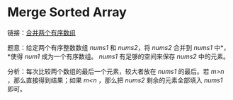 # Merge Sorted Array

链接：[合并两个有序数组](https://leetcode-cn.com/problems/merge-sorted-array/description/)

题意：给定两个有序整数数组 *nums1* 和 *nums2*，将 *nums2* 合并到 *nums1* 中*，*使得 *num1* 成为一个有序数组。 *nums1* 有足够的空间来保存 *nums2* 中的元素。

分析：每次比较两个数组的最后一个元素，较大者放在 *nums1* 的最后。若 *m>n* ，那么直接得到结果；如果 *m<n* ，那么把 *nums2* 剩余的元素全部填入 *nums1* 即可。